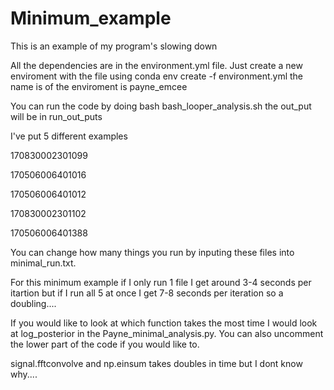 # Minimum_example
This is an example of my program's slowing down

All the dependencies are in the environment.yml file. Just create a new enviroment with the file using conda env create -f environment.yml the name is of the enviroment is payne_emcee

You can run the code by doing bash bash_looper_analysis.sh the out_put will be in run_out_puts

I've put 5 different examples 

170830002301099

170506006401016

170506006401012

170830002301102

170506006401388

You can change how many things you run by inputing these files into minimal_run.txt.

For this minimum example if I only run 1 file I get around 3-4 seconds per itartion but if I run all 5 at once I get 7-8 seconds per iteration so a doubling....

If you would like to look at which function takes the most time I would look at log_posterior in the Payne_minimal_analysis.py. You can also uncomment the lower part of the code if you would like to.

signal.fftconvolve and np.einsum takes doubles in time but I dont know why....
